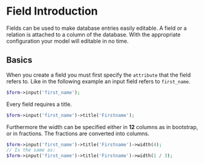 # Field Introduction

Fields can be used to make database entries easily editable. A field or a relation is attached to a column of the database. With the appropriate configuration your model will editable in no time.

## Basics

When you create a field you must first specify the `attribute` that the field refers to. Like in the following example an input field refers to `first_name`.

```php
$form->input('first_name');
```

Every field requires a title.

```php
$form->input('first_name')->title('Firstname');
```

Furthermore the width can be specified either in **12** columns as in bootstrap, or in fractions. The fractions are converted into columns.

```php
$form->input('first_name')->title('Firstname')->width(4);
// Is the same as:
$form->input('first_name')->title('Firstname')->width(1 / 3);
```
